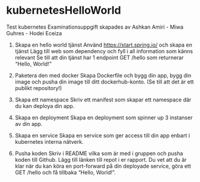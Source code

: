 # kubernetesHelloWorld
Test kubernetes
Examinationsuppgift skapades av Ashkan Amiri - Miwa Guhres - Hodei Eceiza

1. Skapa en hello world tjänst
Använd https://start.spring.io/ och skapa en tjänst
Lägg till web som dependency och fyll i all
information som känns relevant
Se till att din tjänst har 1 endpoint
GET /hello som returnerar “Hello, World!”

2. Paketera den med docker
Skapa Dockerfile och bygg din app, bygg din image
och pusha din image till ditt dockerhub-konto. (Se till
att det är ett publikt repository!)

3. Skapa ett namespace
Skriv ett manifest som skapar ett namespace där du
kan deploya din app.

4. Skapa en deployment
Skapa en deployment som spinner up 3 instanser
av din app.

5. Skapa en service
Skapa en service som ger access till din app enbart
i kubernetes interna nätverk.

6. Pusha koden
Skriv i README vilka som är med i gruppen och
pusha koden till Github. Lägg till länken till repot i er
rapport.
Du vet att du är klar när du kan köra en port-forward
på din deployade service, göra ett GET /hello och få
tillbaka “Hello, World!”.
